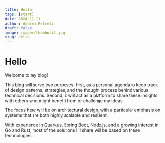 ```yaml
---
title: Hello!
tags: [start]
date: 2024-12-11
author: Andrea Petreti
draft: false
image: images/thumbnail.jpg
slug: hello
---
```


# Hello
Welcome to my blog!

This blog will serve two purposes: first, as a personal agenda to keep track of design patterns, strategies, and the thought process behind various technical decisions. Second, it will act as a platform to share these insights with others who might benefit from or challenge my ideas.

The focus here will be on architectural design, with a particular emphasis on systems that are both highly scalable and resilient.

With experience in Quarkus, Spring Boot, Node.js, and a growing interest in Go and Rust, most of the solutions I’ll share will be based on these technologies. 
